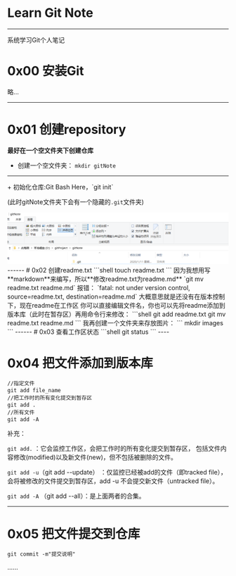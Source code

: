 
Learn Git Note
=
------

系统学习Git个人笔记

# 0x00 安装Git
略...
<hr>

# 0x01 创建repository

**最好在一个空文件夹下创建仓库**
+ 创建一个空文件夹： `mkdir gitNote`
<hr>
+ 初始化仓库:Git Bash Here，`git init`

(此时gitNote文件夹下会有一个隐藏的`.git`文件夹)

<img src="./images/init_res.png">
------
# 0x02 创建readme.txt
```shell
touch readme.txt
```
因为我想用写**markdown**来编写，所以**修改readme.txt为readme.md**
`git mv readme.txt readme.md`
报错：
`fatal: not under version control, source=readme.txt, destination=readme.md`
大概意思就是还没有在版本控制下，现在readme在工作区
你可以直接编辑文件名，你也可以先将readme添加到版本库（此时在暂存区）再用命令行来修改：
```shell
git add readme.txt
git mv readme.txt readme.md
```
我再创建一个文件夹来存放图片：
```
mkdir images
```
------
# 0x03 查看工作区状态
```shell
git status
```
----

# 0x04 把文件添加到版本库
```
//指定文件
git add file_name
//把工作时的所有变化提交到暂存区
git add .
//所有文件
git add -A
```
补充：

`git add.` ：它会监控工作区，会把工作时的所有变化提交到暂存区，
包括文件内容修改(modified)以及新文件(new)，但不包括被删除的文件。
	
`git add -u`（git add --update） ：仅监控已经被add的文件（即tracked file），
会将被修改的文件提交到暂存区，add -u 不会提交新文件（untracked file）。
	
`git add -A` （git add --all）：是上面两者的合集。

------


# 0x05 把文件提交到仓库
```shell
git commit -m"提交说明"
```

......




